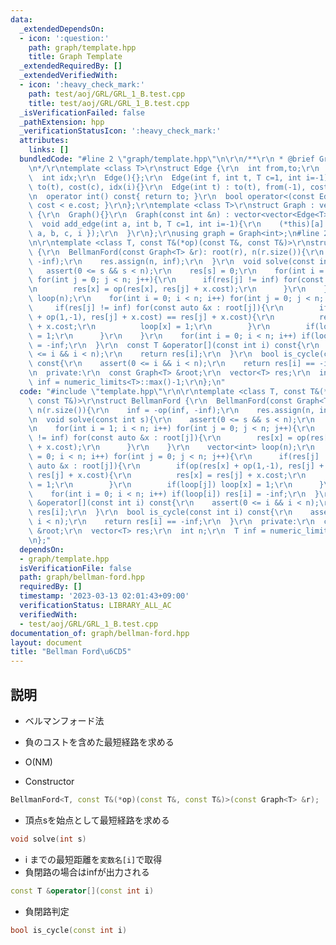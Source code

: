 ```yaml
---
data:
  _extendedDependsOn:
  - icon: ':question:'
    path: graph/template.hpp
    title: Graph Template
  _extendedRequiredBy: []
  _extendedVerifiedWith:
  - icon: ':heavy_check_mark:'
    path: test/aoj/GRL/GRL_1_B.test.cpp
    title: test/aoj/GRL/GRL_1_B.test.cpp
  _isVerificationFailed: false
  _pathExtension: hpp
  _verificationStatusIcon: ':heavy_check_mark:'
  attributes:
    links: []
  bundledCode: "#line 2 \"graph/template.hpp\"\n\r\n/**\r\n * @brief Graph Template\r\
    \n*/\r\ntemplate <class T>\r\nstruct Edge {\r\n  int from,to;\r\n  T cost;\r\n\
    \  int idx;\r\n  Edge(){};\r\n  Edge(int f, int t, T c=1, int i=-1) : from(f),\
    \ to(t), cost(c), idx(i){}\r\n  Edge(int t) : to(t), from(-1), cost(1), idx(-1){}\r\
    \n  operator int() const{ return to; }\r\n  bool operator<(const Edge &e){ return\
    \ cost < e.cost; }\r\n};\r\ntemplate <class T>\r\nstruct Graph : vector<vector<Edge<T>>>\
    \ {\r\n  Graph(){}\r\n  Graph(const int &n) : vector<vector<Edge<T>>>(n){}\r\n\
    \  void add_edge(int a, int b, T c=1, int i=-1){\r\n    (*this)[a].push_back({\
    \ a, b, c, i });\r\n  }\r\n};\r\nusing graph = Graph<int>;\n#line 2 \"graph/bellman-ford.hpp\"\
    \n\r\ntemplate <class T, const T&(*op)(const T&, const T&)>\r\nstruct BellmanFord\
    \ {\r\n  BellmanFord(const Graph<T> &r): root(r), n(r.size()){\r\n    inf = -op(inf,\
    \ -inf);\r\n    res.assign(n, inf);\r\n  }\r\n  void solve(const int s){\r\n \
    \   assert(0 <= s && s < n);\r\n    res[s] = 0;\r\n    for(int i = 1; i < n; i++)\
    \ for(int j = 0; j < n; j++){\r\n      if(res[j] != inf) for(const auto &x : root[j]){\r\
    \n        res[x] = op(res[x], res[j] + x.cost);\r\n      }\r\n    }\r\n    vector<int>\
    \ loop(n);\r\n    for(int i = 0; i < n; i++) for(int j = 0; j < n; j++){\r\n \
    \     if(res[j] != inf) for(const auto &x : root[j]){\r\n        if(op(res[x]\
    \ + op(1,-1), res[j] + x.cost) == res[j] + x.cost){\r\n          res[x] = res[j]\
    \ + x.cost;\r\n          loop[x] = 1;\r\n        }\r\n        if(loop[j]) loop[x]\
    \ = 1;\r\n      }\r\n    }\r\n    for(int i = 0; i < n; i++) if(loop[i]) res[i]\
    \ = -inf;\r\n  }\r\n  const T &operator[](const int i) const{\r\n    assert(0\
    \ <= i && i < n);\r\n    return res[i];\r\n  }\r\n  bool is_cycle(const int i)\
    \ const{\r\n    assert(0 <= i && i < n);\r\n    return res[i] == -inf;\r\n  }\r\
    \n  private:\r\n  const Graph<T> &root;\r\n  vector<T> res;\r\n  int n;\r\n  T\
    \ inf = numeric_limits<T>::max()-1;\r\n};\n"
  code: "#include \"template.hpp\"\r\n\r\ntemplate <class T, const T&(*op)(const T&,\
    \ const T&)>\r\nstruct BellmanFord {\r\n  BellmanFord(const Graph<T> &r): root(r),\
    \ n(r.size()){\r\n    inf = -op(inf, -inf);\r\n    res.assign(n, inf);\r\n  }\r\
    \n  void solve(const int s){\r\n    assert(0 <= s && s < n);\r\n    res[s] = 0;\r\
    \n    for(int i = 1; i < n; i++) for(int j = 0; j < n; j++){\r\n      if(res[j]\
    \ != inf) for(const auto &x : root[j]){\r\n        res[x] = op(res[x], res[j]\
    \ + x.cost);\r\n      }\r\n    }\r\n    vector<int> loop(n);\r\n    for(int i\
    \ = 0; i < n; i++) for(int j = 0; j < n; j++){\r\n      if(res[j] != inf) for(const\
    \ auto &x : root[j]){\r\n        if(op(res[x] + op(1,-1), res[j] + x.cost) ==\
    \ res[j] + x.cost){\r\n          res[x] = res[j] + x.cost;\r\n          loop[x]\
    \ = 1;\r\n        }\r\n        if(loop[j]) loop[x] = 1;\r\n      }\r\n    }\r\n\
    \    for(int i = 0; i < n; i++) if(loop[i]) res[i] = -inf;\r\n  }\r\n  const T\
    \ &operator[](const int i) const{\r\n    assert(0 <= i && i < n);\r\n    return\
    \ res[i];\r\n  }\r\n  bool is_cycle(const int i) const{\r\n    assert(0 <= i &&\
    \ i < n);\r\n    return res[i] == -inf;\r\n  }\r\n  private:\r\n  const Graph<T>\
    \ &root;\r\n  vector<T> res;\r\n  int n;\r\n  T inf = numeric_limits<T>::max()-1;\r\
    \n};"
  dependsOn:
  - graph/template.hpp
  isVerificationFile: false
  path: graph/bellman-ford.hpp
  requiredBy: []
  timestamp: '2023-03-13 02:01:43+09:00'
  verificationStatus: LIBRARY_ALL_AC
  verifiedWith:
  - test/aoj/GRL/GRL_1_B.test.cpp
documentation_of: graph/bellman-ford.hpp
layout: document
title: "Bellman Ford\u6CD5"
---
```


## 説明

- ベルマンフォード法
- 負のコストを含めた最短経路を求める
- O(NM)

- Constructor
```cpp
BellmanFord<T, const T&(*op)(const T&, const T&)>(const Graph<T> &r);
```

- 頂点sを始点として最短経路を求める
```cpp
void solve(int s)
```

- i までの最短距離を`変数名[i]`で取得
- 負閉路の場合はinfが出力される
```cpp
const T &operator[](const int i)
```

- 負閉路判定
```cpp
bool is_cycle(const int i)
```